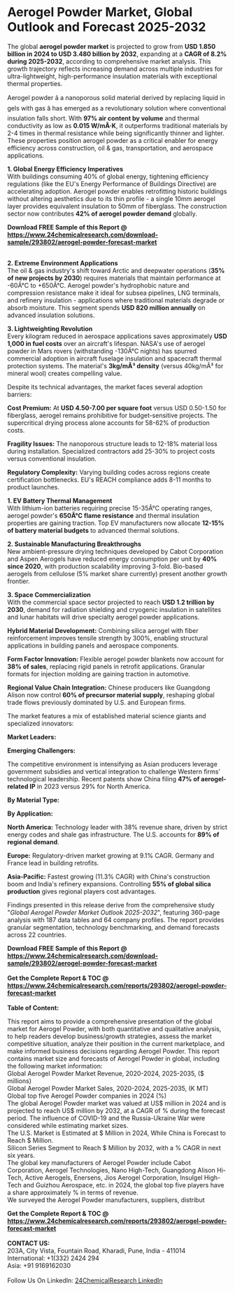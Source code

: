 <h1>Aerogel Powder Market, Global Outlook and Forecast 2025-2032</h1><p>The global <strong>aerogel powder market</strong> is projected to grow from <strong>USD 1.850 billion in 2024 to USD 3.480 billion by 2032</strong>, expanding at a <strong>CAGR of 8.2% during 2025-2032</strong>, according to comprehensive market analysis. This growth trajectory reflects increasing demand across multiple industries for ultra-lightweight, high-performance insulation materials with exceptional thermal properties.</p><p>Aerogel powder â a nanoporous solid material derived by replacing liquid in gels with gas â has emerged as a revolutionary solution where conventional insulation falls short. With <strong>97% air content by volume</strong> and thermal conductivity as low as <strong>0.015 W/mÂ·K</strong>, it outperforms traditional materials by 2-4 times in thermal resistance while being significantly thinner and lighter. These properties position aerogel powder as a critical enabler for energy efficiency across construction, oil &amp; gas, transportation, and aerospace applications.</p><p><strong>1. Global Energy Efficiency Imperatives</strong><br>With buildings consuming 40% of global energy, tightening efficiency regulations (like the EU's Energy Performance of Buildings Directive) are accelerating adoption. Aerogel powder enables retrofitting historic buildings without altering aesthetics due to its thin profile - a single 10mm aerogel layer provides equivalent insulation to 50mm of fiberglass. The construction sector now contributes <strong>42% of aerogel powder demand</strong> globally.</p><div><b>Download FREE Sample of this Report @ 
            <a href="https://www.24chemicalresearch.com/download-sample/293802/aerogel-powder-forecast-market">
            https://www.24chemicalresearch.com/download-sample/293802/aerogel-powder-forecast-market</a></b></div><br><p><strong>2. Extreme Environment Applications</strong><br>The oil &amp; gas industry's shift toward Arctic and deepwater operations (<strong>35% of new projects by 2030</strong>) requires materials that maintain performance at -60Â°C to +650Â°C. Aerogel powder's hydrophobic nature and compression resistance make it ideal for subsea pipelines, LNG terminals, and refinery insulation - applications where traditional materials degrade or absorb moisture. This segment spends <strong>USD 820 million annually</strong> on advanced insulation solutions.</p><p><strong>3. Lightweighting Revolution</strong><br>Every kilogram reduced in aerospace applications saves approximately <strong>USD 1,000 in fuel costs</strong> over an aircraft's lifespan. NASA's use of aerogel powder in Mars rovers (withstanding -130Â°C nights) has spurred commercial adoption in aircraft fuselage insulation and spacecraft thermal protection systems. The material's <strong>3kg/mÂ³ density</strong> (versus 40kg/mÂ³ for mineral wool) creates compelling value.</p><p>Despite its technical advantages, the market faces several adoption barriers:</p><p><strong>Cost Premium:</strong> At <strong>USD 4.50-7.00 per square foot</strong> versus USD 0.50-1.50 for fiberglass, aerogel remains prohibitive for budget-sensitive projects. The supercritical drying process alone accounts for 58-62% of production costs.</p><p><strong>Fragility Issues:</strong> The nanoporous structure leads to 12-18% material loss during installation. Specialized contractors add 25-30% to project costs versus conventional insulation.</p><p><strong>Regulatory Complexity:</strong> Varying building codes across regions create certification bottlenecks. EU's REACH compliance adds 8-11 months to product launches.</p><p><strong>1. EV Battery Thermal Management</strong><br>With lithium-ion batteries requiring precise 15-35Â°C operating ranges, aerogel powder's <strong>650Â°C flame resistance</strong> and thermal insulation properties are gaining traction. Top EV manufacturers now allocate <strong>12-15% of battery material budgets</strong> to advanced thermal solutions.</p><p><strong>2. Sustainable Manufacturing Breakthroughs</strong><br>New ambient-pressure drying techniques developed by Cabot Corporation and Aspen Aerogels have reduced energy consumption per unit by <strong>40% since 2020</strong>, with production scalability improving 3-fold. Bio-based aerogels from cellulose (5% market share currently) present another growth frontier.</p><p><strong>3. Space Commercialization</strong><br>With the commercial space sector projected to reach <strong>USD 1.2 trillion by 2030</strong>, demand for radiation shielding and cryogenic insulation in satellites and lunar habitats will drive specialty aerogel powder applications.</p><p><strong>Hybrid Material Development:</strong> Combining silica aerogel with fiber reinforcement improves tensile strength by 300%, enabling structural applications in building panels and aerospace components.</p><p><strong>Form Factor Innovation:</strong> Flexible aerogel powder blankets now account for <strong>38% of sales</strong>, replacing rigid panels in retrofit applications. Granular formats for injection molding are gaining traction in automotive.</p><p><strong>Regional Value Chain Integration:</strong> Chinese producers like Guangdong Alison now control <strong>60% of precursor material supply</strong>, reshaping global trade flows previously dominated by U.S. and European firms.</p><p>The market features a mix of established material science giants and specialized innovators:</p><p><strong>Market Leaders:</strong></p><p><strong>Emerging Challengers:</strong></p><p>The competitive environment is intensifying as Asian producers leverage government subsidies and vertical integration to challenge Western firms' technological leadership. Recent patents show China filing <strong>47% of aerogel-related IP</strong> in 2023 versus 29% for North America.</p><p><strong>By Material Type:</strong></p><p><strong>By Application:</strong></p><p><strong>North America:</strong> Technology leader with 38% revenue share, driven by strict energy codes and shale gas infrastructure. The U.S. accounts for <strong>89% of regional demand</strong>.</p><p><strong>Europe:</strong> Regulatory-driven market growing at 9.1% CAGR. Germany and France lead in building retrofits.</p><p><strong>Asia-Pacific:</strong> Fastest growing (11.3% CAGR) with China's construction boom and India's refinery expansions. Controlling <strong>55% of global silica production</strong> gives regional players cost advantages.</p><p>Findings presented in this release derive from the comprehensive study "<em>Global Aerogel Powder Market Outlook 2025-2032</em>", featuring 360-page analysis with 187 data tables and 64 company profiles. The report provides granular segmentation, technology benchmarking, and demand forecasts across 22 countries.</p><div><b>Download FREE Sample of this Report @ 
            <a href="https://www.24chemicalresearch.com/download-sample/293802/aerogel-powder-forecast-market">
            https://www.24chemicalresearch.com/download-sample/293802/aerogel-powder-forecast-market</a></b></div><br><div><b>Get the Complete Report & TOC @ 
            <a href="https://www.24chemicalresearch.com/reports/293802/aerogel-powder-forecast-market">
            https://www.24chemicalresearch.com/reports/293802/aerogel-powder-forecast-market</a></b></div><br>
            <b>Table of Content:</b><p>This report aims to provide a comprehensive presentation of the global market for Aerogel Powder, with both quantitative and qualitative analysis, to help readers develop business/growth strategies, assess the market competitive situation, analyze their position in the current marketplace, and make informed business decisions regarding Aerogel Powder. This report contains market size and forecasts of Aerogel Powder in global, including the following market information:<br />
Global Aerogel Powder Market Revenue, 2020-2024, 2025-2035, ($ millions)<br />
Global Aerogel Powder Market Sales, 2020-2024, 2025-2035, (K MT)<br />
Global top five Aerogel Powder companies in 2024 (%)<br />
The global Aerogel Powder market was valued at US$ million in 2024 and is projected to reach US$ million by 2032, at a CAGR of % during the forecast period. The influence of COVID-19 and the Russia-Ukraine War were considered while estimating market sizes.<br />
The U.S. Market is Estimated at $ Million in 2024, While China is Forecast to Reach $ Million.<br />
Silicon Series Segment to Reach $ Million by 2032, with a % CAGR in next six years.<br />
The global key manufacturers of Aerogel Powder include Cabot Corporation, Aerogel Technologies, Nano High-Tech, Guangdong Alison Hi-Tech, Active Aerogels, Enersens, Jios Aerogel Corporation, Insulgel High-Tech and Guizhou Aerospace, etc. in 2024, the global top five players have a share approximately % in terms of revenue.<br />
We surveyed the Aerogel Powder manufacturers, suppliers, distribut</p><div><b>Get the Complete Report & TOC @ 
            <a href="https://www.24chemicalresearch.com/reports/293802/aerogel-powder-forecast-market">
            https://www.24chemicalresearch.com/reports/293802/aerogel-powder-forecast-market</a></b></div><br><b>CONTACT US:</b><br>
            203A, City Vista, Fountain Road, Kharadi, Pune, India - 411014<br>
            International: +1(332) 2424 294<br>
            Asia: +91 9169162030 <br><br>
            Follow Us On LinkedIn: <a href="https://www.linkedin.com/company/24chemicalresearch/">24ChemicalResearch LinkedIn</a>